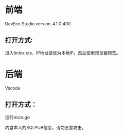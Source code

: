 # 前端
DevEco Studio version-4.1.0.400
## 打开方式:
进入Index.ets，IP地址请改为本地IP。然后使用预览器预览。
# 后端
Vscode
## 打开方式：
运行main.go

内含本人的SQLPUB信息，请勿恶意攻击。
